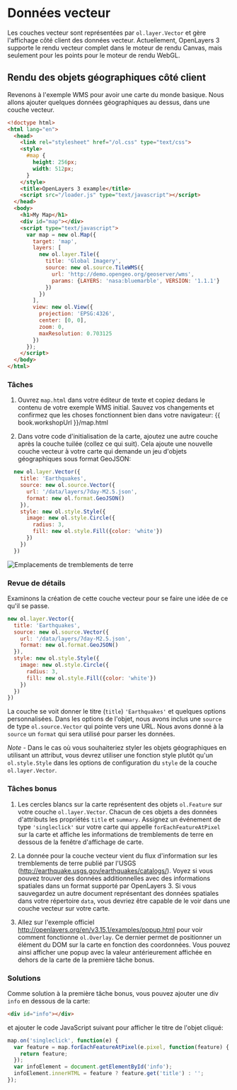# Données vecteur

Les couches vecteur sont représentées par `ol.layer.Vector` et gère l'affichage côté client des données vecteur. Actuellement, OpenLayers 3 supporte le rendu vecteur complet dans le moteur de rendu Canvas, mais seulement pour les points pour le moteur de rendu WebGL.

## Rendu des objets géographiques côté client

Revenons à l'exemple WMS pour avoir une carte du monde basique.  Nous allons ajouter quelques données géographiques au dessus, dans une couche vecteur.

```html
<!doctype html>
<html lang="en">
  <head>
    <link rel="stylesheet" href="/ol.css" type="text/css">
    <style>
      #map {
        height: 256px;
        width: 512px;
      }
    </style>
    <title>OpenLayers 3 example</title>
    <script src="/loader.js" type="text/javascript"></script>
  </head>
  <body>
    <h1>My Map</h1>
    <div id="map"></div>
    <script type="text/javascript">
      var map = new ol.Map({
        target: 'map',
        layers: [
          new ol.layer.Tile({
            title: 'Global Imagery',
            source: new ol.source.TileWMS({
              url: 'http://demo.opengeo.org/geoserver/wms',
              params: {LAYERS: 'nasa:bluemarble', VERSION: '1.1.1'}
            })
          })
        ],
        view: new ol.View({
          projection: 'EPSG:4326',
          center: [0, 0],
          zoom: 0,
          maxResolution: 0.703125
        })
      });
    </script>
  </body>
</html>
```

### Tâches

1. Ouvrez `map.html` dans votre éditeur de texte et copiez dedans le contenu de votre exemple WMS initial. Sauvez vos changements et confirmez que les choses fonctionnent bien dans votre navigateur: {{ book.workshopUrl }}/map.html

2. Dans votre code d'initialisation de la carte, ajoutez une autre couche après la couche tuilée (collez ce qui suit). Cela ajoute une nouvelle couche vecteur à votre carte qui demande un jeu d'objets géographiques sous format GeoJSON:

  ```js
    new ol.layer.Vector({
      title: 'Earthquakes',
      source: new ol.source.Vector({
        url: '/data/layers/7day-M2.5.json',
        format: new ol.format.GeoJSON()
      }),
      style: new ol.style.Style({
        image: new ol.style.Circle({
          radius: 3,
          fill: new ol.style.Fill({color: 'white'})
        })
      })
    })
  ```

  ![Emplacements de tremblements de terre](vector1.png)

### Revue de détails

Examinons la création de cette couche vecteur pour se faire une idée de ce qu'il se passe.

```js
new ol.layer.Vector({
  title: 'Earthquakes',
  source: new ol.source.Vector({
    url: '/data/layers/7day-M2.5.json',
    format: new ol.format.GeoJSON()
  }),
  style: new ol.style.Style({
    image: new ol.style.Circle({
      radius: 3,
      fill: new ol.style.Fill({color: 'white'})
    })
  })
})
```

La couche se voit donner le titre (`title`) `'Earthquakes'` et quelques options personnalisées. Dans les options de l'objet, nous avons inclus une `source` de type `ol.source.Vector` qui pointe vers une URL. Nous avons donné à la `source` un `format` qui sera utilisé pour parser les données.

*Note* - Dans le cas où vous souhaiteriez styler les objets géographiques en utilisant un attribut, vous devrez utiliser une fonction style plutôt qu'un `ol.style.Style` dans les options de configuration du `style` de la couche `ol.layer.Vector`.

### Tâches bonus

1.  Les cercles blancs sur la carte représentent des objets `ol.Feature` sur votre couche `ol.layer.Vector`. Chacun de ces objets a des données d'attributs les propriétés `title` et `summary`. Assignez un événement de type `'singleclick'` sur votre carte qui appelle `forEachFeatureAtPixel` sur la carte et affiche les informations de tremblements de terre en dessous de la fenêtre d'affichage de carte.

2.  La donnée pour la couche vecteur vient du flux d'information sur les tremblements de terre publié par l'USGS (http://earthquake.usgs.gov/earthquakes/catalogs/).  Voyez si vous pouvez trouver des données additionnelles avec des informations spatiales dans un format supporté par OpenLayers 3.  Si vous sauvegardez un autre document représentant des données spatiales dans votre répertoire `data`, vous devriez être capable de le voir dans une couche vecteur sur votre carte.

3.  Allez sur l'exemple officiel http://openlayers.org/en/v3.15.1/examples/popup.html pour voir comment fonctionne `ol.Overlay`. Ce dernier permet de positionner un élément du DOM sur la carte en fonction des coordonnées. Vous pouvez ainsi afficher une popup avec la valeur antérieurement affichée en dehors de la carte de la première tâche bonus.

### Solutions

Comme solution à la première tâche bonus, vous pouvez ajouter une div `info` en dessous de la carte:

```html
<div id="info"></div>
```

et ajouter le code JavaScript suivant pour afficher le titre de l'objet cliqué:

```js
map.on('singleclick', function(e) {
  var feature = map.forEachFeatureAtPixel(e.pixel, function(feature) {
    return feature;
  });
  var infoElement = document.getElementById('info');
  infoElement.innerHTML = feature ? feature.get('title') : '';
});
```
